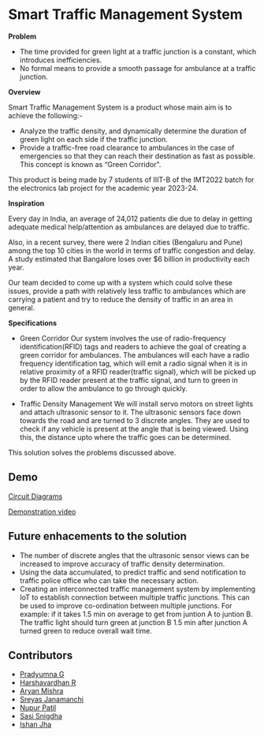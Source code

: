 
# Smart Traffic Management System

**Problem**

- The time provided for green light at a traffic junction is a constant, which introduces inefficiencies.
- No formal means to provide a smooth passage for ambulance at a traffic junction.

**Overview**

Smart Traffic Management System is a product whose main aim is to achieve
the following:-
- Analyze the traffic density, and dynamically determine the duration of green light on each side if the traffic junction.
- Provide a traffic-free road clearance to ambulances in the case of emergencies so that they can reach their destination as fast as possible. This concept is known as “Green Corridor".

This product is being made by 7 students of IIIT-B of the IMT2022 batch for
the electronics lab project for the academic year 2023-24.

**Inspiration**

Every day in India, an average of 24,012 patients die due to delay in getting
adequate medical help/attention as ambulances are delayed due to traffic.

Also, in a recent survey, there were 2 Indian cities (Bengaluru and Pune)
among the top 10 cities in the world in terms of traffic congestion and delay.
A study
estimated that Bangalore loses over $6 billion in productivity each year.

Our team decided to come up with a system which could solve these
issues, provide a path with relatively less traffic to ambulances which are
carrying a patient and try to reduce the density of traffic in an area in
general.

**Specifications**
- Green Corridor
Our system involves the use of radio-frequency identification(RFID) tags and
readers to achieve the goal of creating a green corridor for ambulances. The
ambulances will each have a radio frequency identification tag, which will
emit a radio signal when it is in relative proximity of a RFID reader(traffic
signal), which will be picked up by the RFID reader present at the traffic
signal, and turn to green in order to allow the ambulance to go through
quickly.

- Traffic Density Management
We will install servo motors on street lights and attach ultrasonic sensor to it. The ultrasonic sensors face down towards the road and are turned to 3 discrete angles. They are used to check if any vehicle is present at the angle that is being viewed. Using this, the distance upto where the traffic goes can be determined.

This solution solves the problems discussed above.


## Demo

[Circuit Diagrams](https://iiitbac-my.sharepoint.com/:o:/g/personal/ys_snigdha_iiitb_ac_in/EhYcur4nRAhCggWFZ0XxJOkBAf0FH3cQ_LHfi0f7rmfYKQ?rtime=bebPHLcU3Eg)

[Demonstration video](https://drive.google.com/file/d/1SUQRCOl5IYwi3PxgXnE-TGo2aEvK0LLi/view?usp=sharing)


## Future enhacements to the solution

- The number of discrete angles that the ultrasonic sensor views can be increased to improve accuracy of traffic density determination.
- Using the data accumulated, to predict traffic and send notification to traffic police office who can take the necessary action. 
- Creating an interconnected traffic management system by implementing IoT to establish connection between multiple traffic junctions. This can be used to improve co-ordination between multiple junctions. For example: if it takes 1.5 min on average to get from juntion A to juntion B. The traffic light should turn green at junction B 1.5 min after junction A turned green to reduce overall wait time.


## Contributors

- [Pradyumna G](https://github.com/PradyumnaG)
- [Harshavardhan R](https://github.com/Harshblah)
- [Aryan Mishra](https://github.com/the-aryanmishra)
- [Sreyas Janamanchi](https://www.linkedin.com/in/sreyas-janamanchi-932569261/)
- [Nupur Patil](https://www.linkedin.com/in/nupur-patil-87b9a5250/)
- [Sasi Snigdha](https://github.com/Snigdha2005)
- [Ishan Jha](https://github.com/Ishaniiitb)

